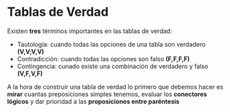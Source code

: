 # Tablas de Verdad

Existen **tres** términos importantes en las tablas de verdad:
- Tautología: cuando todas las opciones de una tabla son verdadero **(V,V;V,V)**
- Contradicción: cuando todas las opciones son falso **(F,F,F,F)**
- Contingencia: cunado existe una combinación de verdadero y falso **(V,F,V,F)**


A la hora de construir una tabla de verdad lo primero que debemos hacer es **mirar** cuantas preposiciones simples tenemos, evaluar los **conectores lógicos** y dar prioridad a las **proposiciones entre paréntesis**
